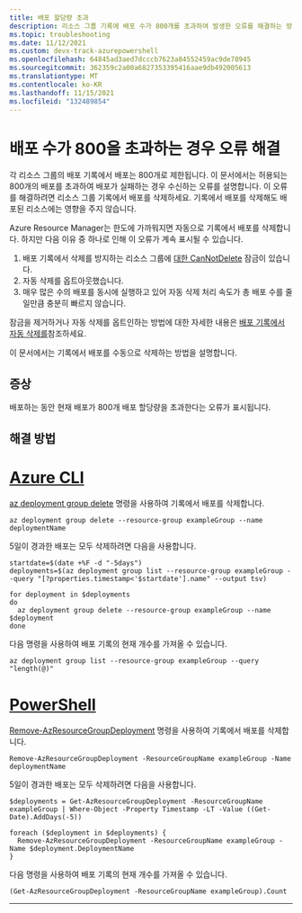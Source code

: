 ```yaml
---
title: 배포 할당량 초과
description: 리소스 그룹 기록에 배포 수가 800개를 초과하여 발생한 오류를 해결하는 방법을 설명합니다.
ms.topic: troubleshooting
ms.date: 11/12/2021
ms.custom: devx-track-azurepowershell
ms.openlocfilehash: 64845ad3aed7dcccb7623a84552459ac9de78945
ms.sourcegitcommit: 362359c2a00a6827353395416aae9db492005613
ms.translationtype: MT
ms.contentlocale: ko-KR
ms.lasthandoff: 11/15/2021
ms.locfileid: "132489854"
---
```

# <a name="resolve-error-when-deployment-count-exceeds-800"></a>배포 수가 800을 초과하는 경우 오류 해결

각 리소스 그룹의 배포 기록에서 배포는 800개로 제한됩니다. 이 문서에서는 허용되는 800개의 배포를 초과하여 배포가 실패하는 경우 수신하는 오류를 설명합니다. 이 오류를 해결하려면 리소스 그룹 기록에서 배포를 삭제하세요. 기록에서 배포를 삭제해도 배포된 리소스에는 영향을 주지 않습니다.

Azure Resource Manager는 한도에 가까워지면 자동으로 기록에서 배포를 삭제합니다. 하지만 다음 이유 중 하나로 인해 이 오류가 계속 표시될 수 있습니다.

1. 배포 기록에서 삭제를 방지하는 리소스 그룹에 [대한 CanNotDelete](../management/lock-resources.md) 잠금이 있습니다.
1. 자동 삭제를 옵트아웃했습니다.
1. 매우 많은 수의 배포를 동시에 실행하고 있어 자동 삭제 처리 속도가 총 배포 수를 줄일만큼 충분히 빠르지 않습니다.

잠금을 제거하거나 자동 삭제를 옵트인하는 방법에 대한 자세한 내용은 [배포 기록에서 자동 삭제를](../templates/deployment-history-deletions.md)참조하세요.

이 문서에서는 기록에서 배포를 수동으로 삭제하는 방법을 설명합니다.

## <a name="symptom"></a>증상

배포하는 동안 현재 배포가 800개 배포 할당량을 초과한다는 오류가 표시됩니다.

## <a name="solution"></a>해결 방법

# <a name="azure-cli"></a>[Azure CLI](#tab/azure-cli)

[az deployment group delete](/cli/azure/deployment/group#az_deployment_group_delete) 명령을 사용하여 기록에서 배포를 삭제합니다.

```azurecli-interactive
az deployment group delete --resource-group exampleGroup --name deploymentName
```

5일이 경과한 배포는 모두 삭제하려면 다음을 사용합니다.

```azurecli-interactive
startdate=$(date +%F -d "-5days")
deployments=$(az deployment group list --resource-group exampleGroup --query "[?properties.timestamp<'$startdate'].name" --output tsv)

for deployment in $deployments
do
  az deployment group delete --resource-group exampleGroup --name $deployment
done
```

다음 명령을 사용하여 배포 기록의 현재 개수를 가져올 수 있습니다.

```azurecli-interactive
az deployment group list --resource-group exampleGroup --query "length(@)"
```

# <a name="powershell"></a>[PowerShell](#tab/azure-powershell)

[Remove-AzResourceGroupDeployment](/powershell/module/az.resources/remove-azresourcegroupdeployment) 명령을 사용하여 기록에서 배포를 삭제합니다.

```azurepowershell-interactive
Remove-AzResourceGroupDeployment -ResourceGroupName exampleGroup -Name deploymentName
```

5일이 경과한 배포는 모두 삭제하려면 다음을 사용합니다.

```azurepowershell-interactive
$deployments = Get-AzResourceGroupDeployment -ResourceGroupName exampleGroup | Where-Object -Property Timestamp -LT -Value ((Get-Date).AddDays(-5))

foreach ($deployment in $deployments) {
  Remove-AzResourceGroupDeployment -ResourceGroupName exampleGroup -Name $deployment.DeploymentName
}
```

다음 명령을 사용하여 배포 기록의 현재 개수를 가져올 수 있습니다.

```azurepowershell-interactive
(Get-AzResourceGroupDeployment -ResourceGroupName exampleGroup).Count
```

---
